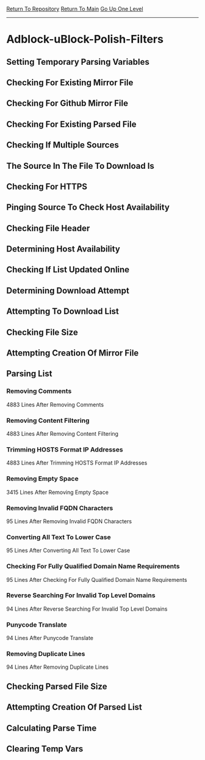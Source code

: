 [Return To Repository](https://github.com/bast69/piholeparser/)
[Return To Main](https://github.com/bast69/piholeparser/blob/master/RecentRunLogs/Mainlog.md)
[Go Up One Level](https://github.com/bast69/piholeparser/blob/master/RecentRunLogs/TopLevelScripts/30-Processing-External-Blacklists.md)
____________________________________
# Adblock-uBlock-Polish-Filters
## Setting Temporary Parsing Variables
## Checking For Existing Mirror File
## Checking For Github Mirror File
## Checking For Existing Parsed File
## Checking If Multiple Sources
## The Source In The File To Download Is
## Checking For HTTPS
## Pinging Source To Check Host Availability
## Checking File Header
## Determining Host Availability
## Checking If List Updated Online
## Determining Download Attempt
## Attempting To Download List
## Checking File Size
## Attempting Creation Of Mirror File
## Parsing List
### Removing Comments
4883 Lines After Removing Comments
### Removing Content Filtering
4883 Lines After Removing Content Filtering
### Trimming HOSTS Format IP Addresses
4883 Lines After Trimming HOSTS Format IP Addresses
### Removing Empty Space
3415 Lines After Removing Empty Space
### Removing Invalid FQDN Characters
95 Lines After Removing Invalid FQDN Characters
### Converting All Text To Lower Case
95 Lines After Converting All Text To Lower Case
### Checking For Fully Qualified Domain Name Requirements
95 Lines After Checking For Fully Qualified Domain Name Requirements
### Reverse Searching For Invalid Top Level Domains
94 Lines After Reverse Searching For Invalid Top Level Domains
### Punycode Translate
94 Lines After Punycode Translate
### Removing Duplicate Lines
94 Lines After Removing Duplicate Lines
## Checking Parsed File Size
## Attempting Creation Of Parsed List
## Calculating Parse Time
## Clearing Temp Vars
